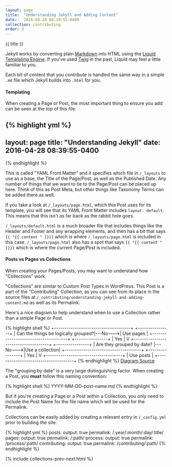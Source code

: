 ```yaml
---
layout: page
title:  "Understanding Jekyll and Adding Content"
date:   2016-04-28 08:39:55-0400
collection: contributing
order: 3
---
```


{{ title }}

Jekyll works by converting plain [Markdown](//daringfireball.net/projects/markdown/) into HTML using the [Liquid Templating Engine](//shopify.github.io/liquid/). If you've used [Twig](//twig.sensiolabs.org/) in the past, Liquid may feel a little familiar to you.

Each bit of content that you contribute is handled the same way in a simple `.md` file which Jekyll builds into `.html` for you.

#### Templating

When creating a Page or Post, the most important thing to ensure you add can be seen at the top of this file:

{% highlight yml %}
---
layout: page
title:  "Understanding Jekyll"
date:   2016-04-28 08:39:55-0400
---

{% endhighlight %}

This is called "YAML Front Matter" and it specifies which file in `/_layouts` to use as a base, the Title of the Page/Post, as well as the Published Date. Any number of things that we want to tie to the Page/Post can be placed up here. Think of this as Post Meta, but other things like Taxonomy Terms can be added there as well.

If you take a look at `/_layouts/page.html`, which this Post uses for its template, you will see that its YAML Front Matter includes `layout: default`. This means that this isn't as far back as the rabbit hole goes. 

`/_layouts/default.html` is a much broader file that includes things like the Header and Footer and any wrapping elements, and then has a bit that says `{{ "{{ content " }}}}` which is where `/_layouts/page.html` is included in this case. `/_layouts/page.html` also has a spot that says `{{ "{{ content " }}}}` which is where the current Page/Post is included.

#### Posts vs Pages vs Collections

When creating your Pages/Posts, you may want to understand how "Collections" work.

"Collections" are similar to Custom Post Types in WordPress. This Post is a part of the "Contributing" Collection, as you can see from its place in the source files at `/_contributing/understanding-jekyll-and-adding-content.md` as well as its Permalink.

Here's a nice diagram to help understand when to use a Collection rather than a simple Page or Post.

{% highlight shell %}
+-------------------------------------+         +----------------+
| Can the things be logically grouped?|---No--->|    Use pages   |
+-------------------------------------+         +----------------+
                |
               Yes
                |
                V
+-------------------------------------+         +----------------+
|      Are they grouped by date?      |---No--->|Use a collection|
+-------------------------------------+         +----------------+
                |
               Yes
                |
                V
+-------------------------------------+
|            Use posts                |
+-------------------------------------+
{% endhighlight %}
[Diagram Source](//ben.balter.com/2015/02/20/jekyll-collections/)

The "grouping by date" is a very large distinguishing factor. When creating a Post, you ***must*** follow this naming convention:

{% highlight shell %}
YYYY-MM-DD-post-name.md
{% endhighlight %}

But if you're creating a Page or a Post within a Collection, you only need to include the Post Name for the file name which will be used for the Permalink.

Collections can be easily added by creating a relevant entry in `/_config.yml` prior to building the site.

{% highlight yml %}
    posts:
        output: true
        permalink: /:year/:month/:day/:title/
    pages:
        output: true
        permalink: /:path/
    process: 
        output: true
        permalink: /process/:path/
    contributing: 
        output: true
        permalink: /contributing/:path/
{% endhighlight %}

{% include collections-prev-next.html %}